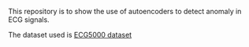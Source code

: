This repository is to show the use of autoencoders to detect anomaly in ECG signals. 

The dataset used is [ECG5000 dataset](http://www.timeseriesclassification.com/description.php?Dataset=ECG5000)